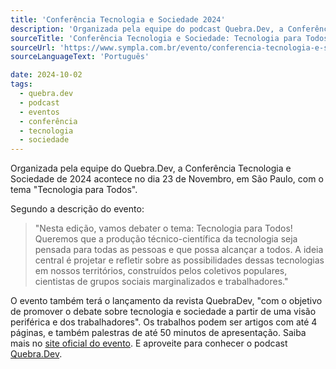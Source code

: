 ```yaml
---
title: 'Conferência Tecnologia e Sociedade 2024'
description: 'Organizada pela equipe do podcast Quebra.Dev, a Conferência Tecnologia e Sociedade de 2024 acontece no dia 23 de Novembro, em São Paulo, com o tema "Tecnologia para Todos".'
sourceTitle: 'Conferência Tecnologia e Sociedade: Tecnologia para Todos!'
sourceUrl: 'https://www.sympla.com.br/evento/conferencia-tecnologia-e-sociedade-tecnologia-para-todos/2644554'
sourceLanguageText: 'Português'

date: 2024-10-02
tags:
  - quebra.dev
  - podcast
  - eventos
  - conferência
  - tecnologia
  - sociedade
---
```


Organizada pela equipe do Quebra.Dev, a Conferência Tecnologia e Sociedade de 2024 acontece no dia 23 de Novembro, em São Paulo, com o tema "Tecnologia para Todos".

Segundo a descrição do evento:

> "Nesta edição, vamos debater o tema: Tecnologia para Todos! Queremos que a produção técnico-científica da tecnologia seja pensada para todas as pessoas e que possa alcançar a todos. A ideia central é projetar e refletir sobre as possibilidades dessas tecnologias em nossos territórios, construídos pelos coletivos populares, cientistas de grupos sociais marginalizados e trabalhadores."

O evento também terá o lançamento da revista QuebraDev, "com o objetivo de promover o debate sobre tecnologia e sociedade a partir de uma visão periférica e dos trabalhadores". Os trabalhos podem ser artigos com até 4 páginas, e também palestras de até 50 minutos de apresentação. Saiba mais no [site oficial do evento](https://www.sympla.com.br/evento/conferencia-tecnologia-e-sociedade-tecnologia-para-todos/2644554). E aproveite para conhecer o podcast [Quebra.Dev](https://quebra.dev/).
